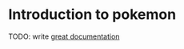 # Introduction to pokemon

TODO: write [great documentation](http://jacobian.org/writing/what-to-write/)

